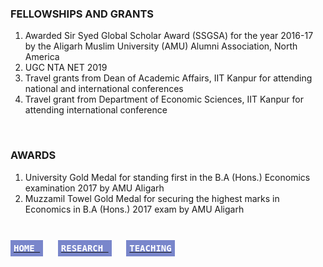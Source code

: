 ### FELLOWSHIPS AND GRANTS
<ol>
<li>Awarded Sir Syed Global Scholar Award (SSGSA) for the year 2016-17 by the Aligarh Muslim University (AMU) Alumni Association, North America</li>

<li>UGC NTA NET 2019</li>

<li>Travel grants from Dean of Academic Affairs, IIT Kanpur for attending national and international conferences</li>

<li>Travel grant from Department of Economic Sciences, IIT Kanpur for attending international conference</li>
</ol>
<br>

### AWARDS
<ol>
<li>University Gold Medal for standing first in the B.A (Hons.) Economics examination 2017 by AMU Aligarh</li>

<li>Muzzamil Towel Gold Medal for securing the highest marks in Economics in B.A (Hons.) 2017 exam by AMU Aligarh</li>
</ol>
<br>

**[<kbd style="background-color: #7986cb; color: #ffffff; font-size:1em; padding: 5px; align: right;"> HOME </kbd>](README.md)** &nbsp; &nbsp; &nbsp; **[<kbd style="background-color: #7986cb; color: #ffffff; font-size:1em; padding: 5px; align: right;"> RESEARCH </kbd>](research.md)** &nbsp; &nbsp; &nbsp; **[<kbd style="background-color: #7986cb; color: #ffffff; font-size:1em; padding: 5px; align: right;"> TEACHING </kbd>](teaching.md)**
